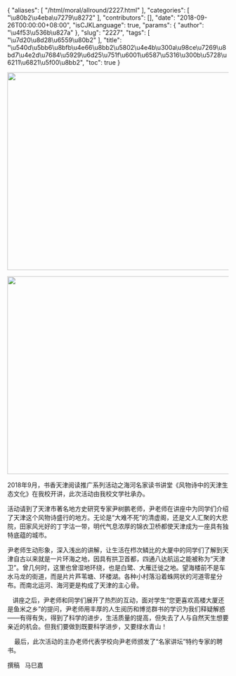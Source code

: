 {
    "aliases": [
        "/html/moral/allround/2227.html"
    ],
    "categories": [
        "\u80b2\u4eba\u7279\u8272"
    ],
    "contributors": [],
    "date": "2018-09-26T00:00:00+08:00",
    "isCJKLanguage": true,
    "params": {
        "author": "\u4f53\u536b\u827a"
    },
    "slug": "2227",
    "tags": [
        "\u7d20\u8d28\u6559\u80b2"
    ],
    "title": "\u540d\u5bb6\u8bfb\u4e66\u8bb2\u5802\u4e4b\u300a\u98ce\u7269\u8bd7\u4e2d\u7684\u5929\u6d25\u751f\u6001\u6587\u5316\u300b\u5728\u6211\u6821\u5f00\u8bb2",
    "toc": true
}


<img
    src="https://cdn.tfls.online/mirror/full/5f30dc398351c5dab81946906f8ea1594d29f2d7.jpg"
    style="display:block;margin-left:auto;margin-right:auto;"
    decoding="async"
    fetchpriority="auto"
    loading="lazy"
    height="450"
    width="600"
/>





<img
    src="https://cdn.tfls.online/mirror/full/8c17cce1d72460c2d1779c3a959b7f813ad10eaf.jpg"
    style="display:block;margin-left:auto;margin-right:auto;"
    decoding="async"
    fetchpriority="auto"
    loading="lazy"
    height="450"
    width="600"
/>




  





2018年9月，书香天津阅读推广系列活动之海河名家读书讲堂《风物诗中的天津生态文化》在我校开讲，此次活动由我校文学社承办。




活动请到了天津市著名地方史研究专家尹树鹏老师，尹老师在讲座中为同学们介绍了天津这个风物诗盛行的地方。无论是“大难不死”的清虚阁，还是文人汇聚的大悲院，田家风光好的丁字沽一带，明代气息浓厚的锦衣卫桥都使天津成为一座具有独特底蕴的城市。




尹老师生动形象，深入浅出的讲解，让生活在栉次鳞比的大厦中的同学们了解到天津自古以来就是一片环海之地，因具有拱卫首都，四通八达航运之能被称为“天津卫”。曾几何时，这里也曾湿地环绕，也是白鹭、大雁迁徙之地。望海楼前不是车水马龙的街道，而是片片芦苇塘、环楼湖。各种小村落沿着蛛网状的河道零星分布。而南北运河、海河更是构成了天津的主心骨。




   讲座之后，尹老师和同学们展开了热烈的互动，面对学生“您更喜欢高楼大厦还是鱼米之乡”的提问，尹老师用丰厚的人生阅历和博览群书的学识为我们释疑解惑——有得有失，得到了科学的进步，生活质量的提高，但失去了人与自然天生想要亲近的机会。但我们要做到既要科学进步，又要绿水青山！




    最后，此次活动的主办老师代表学校向尹老师颁发了“名家讲坛”特约专家的聘书。





 撰稿   马巳嘉



  



